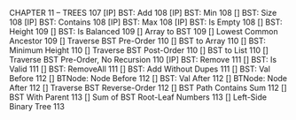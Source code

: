 CHAPTER 11 – TREES 107
[IP] BST: Add 108
[IP] BST: Min 108
[] BST: Size 108
[IP] BST: Contains 108
[IP] BST: Max 108
[IP] BST: Is Empty 108
[] BST: Height 109
[] BST: Is Balanced 109
[] Array to BST 109
[] Lowest Common Ancestor 109
[] Traverse BST Pre-Order 110
[] BST to Array 110
[] BST: Minimum Height 110
[] Traverse BST Post-Order 110
[] BST to List 110
[] Traverse BST Pre-Order, No Recursion 110
[IP] BST: Remove 111
[] BST: Is Valid 111
[] BST: RemoveAll 111
[] BST: Add Without Dupes 111
[] BST: Val Before 112
[] BTNode: Node Before 112
[] BST: Val After 112
[] BTNode: Node After 112
[] Traverse BST Reverse-Order 112
[] BST Path Contains Sum 112
[] BST With Parent 113
[] Sum of BST Root-Leaf Numbers 113
[] Left-Side Binary Tree 113
